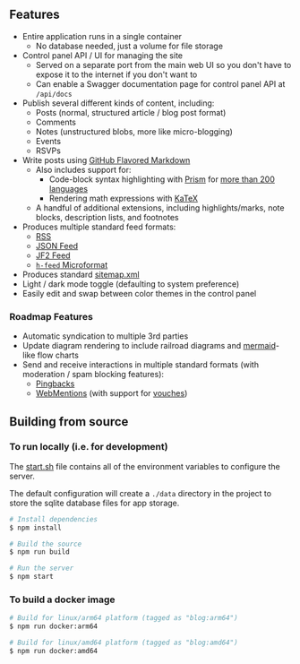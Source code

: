 
## Features

- Entire application runs in a single container
	- No database needed, just a volume for file storage
- Control panel API / UI for managing the site
	- Served on a separate port from the main web UI so you don't have to expose it to the internet if you don't want to
	- Can enable a Swagger documentation page for control panel API at `/api/docs`
- Publish several different kinds of content, including:
  - Posts (normal, structured article / blog post format)
  - Comments
  - Notes (unstructured blobs, more like micro-blogging)
  - Events
  - RSVPs
- Write posts using [GitHub Flavored Markdown](https://github.github.com/gfm/)
	- Also includes support for:
		- Code-block syntax highlighting with [Prism](https://prismjs.com/) for [more than 200 languages](https://prismjs.com/#supported-languages)
		- Rendering math expressions with [KaTeX](https://katex.org/)
    - A handful of additional extensions, including highlights/marks, note blocks, description lists, and footnotes
- Produces multiple standard feed formats:
	- [RSS](https://www.rssboard.org/rss-specification)
	<!-- - [Atom](https://datatracker.ietf.org/doc/html/rfc4287) -->
	- [JSON Feed](https://www.jsonfeed.org/)
	- [JF2 Feed](https://jf2.spec.indieweb.org/)
	- [`h-feed` Microformat](https://microformats.org/wiki/h-feed)
- Produces standard [sitemap.xml](https://www.sitemaps.org/protocol.html)
- Light / dark mode toggle (defaulting to system preference)
- Easily edit and swap between color themes in the control panel

### Roadmap Features

- Automatic syndication to multiple 3rd parties
- Update diagram rendering to include railroad diagrams and [mermaid](https://mermaid-js.github.io/mermaid/#/)-like flow charts
- Send and receive interactions in multiple standard formats (with moderation / spam blocking features):
	- [Pingbacks](https://www.hixie.ch/specs/pingback/pingback)
	- [WebMentions](https://www.w3.org/TR/webmention) (with support for [vouches](https://indieweb.org/Vouch))

## Building from source

### To run locally (i.e. for development)

The [start.sh](./start.sh) file contains all of the environment variables to configure the server.

The default configuration will create a `./data` directory in the project to store the sqlite database files for app storage.

```bash
# Install dependencies
$ npm install

# Build the source
$ npm run build

# Run the server
$ npm start
```

### To build a docker image

```bash
# Build for linux/arm64 platform (tagged as "blog:arm64")
$ npm run docker:arm64

# Build for linux/amd64 platform (tagged as "blog:amd64")
$ npm run docker:amd64
```
